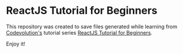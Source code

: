# ReactJS Tutorial for Beginners

This repository was created to save files generated while learning from [Codevolution's](https://www.youtube.com/channel/UC80PWRj_ZU8Zu0HSMNVwKWw) tutorial series [ReactJS Tutorial for Beginners](https://www.youtube.com/watch?v=QFaFIcGhPoM&list=PLC3y8-rFHvwgg3vaYJgHGnModB54rxOk3&index=1).

Enjoy it!
